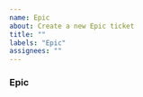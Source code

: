 ```yaml
---
name: Epic
about: Create a new Epic ticket
title: ""
labels: "Epic"
assignees: ""
---
```


### Epic

<!-- add descriptipon -->

